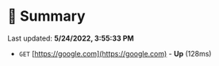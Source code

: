 # 📖 Summary
Last updated: **5/24/2022, 3:55:33 PM**

- `GET` [https://google.com](https://google.com) - **Up** (128ms)
